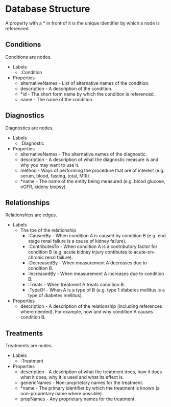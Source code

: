 # Database Structure

A property with a * in front of it is the unique identifier by which a node is referenced.

## Conditions
Conditions are nodes.

- Labels
    - :Condition
- Properties
    - alternativeNames - List of alternative names of the condition.
    - description - A description of the condition.
    - *id - The short form name by which the condition is referenced.
    - name - The name of the condition.

## Diagnostics
Diagnostics are nodes.

- Labels
    - :Diagnostic
- Properties
    - alternativeNames - The alternative names of the diagnostic.
    - description - A description of what the diagnostic measure is and why you may want to use it.
    - method - Ways of performing the procedure that are of interest (e.g. serum, blood, fasting, total, MRI).
    - *name - The name of the entity being measured (e.g. blood glucose, eGFR, kideny biopsy).

## Relationships
Relationships are edges.

- Labels
    - The tpe of the relationship
        - :CausedBy - When condition A is caused by condition B (e.g. end stage renal failure is a cause of kidney failure).
        - :ContributesTo - When condition A is a contributory factor for condition B (e.g. acute kidney injury contibutes to acute-on-chronic renal failure).
        - :DecreasedBy - When measurement A decreases due to condition B.
        - :IncreasedBy - When measurement A increases due to condition B.
        - :Treats - When treatment A treats condition B.
        - :TypeOf - When A is a type of B (e.g. type 1 diabetes mellitus is a type of diabetes mellitus).
- Properties
    - description - A description of the relationship (including references where needed). For example, how and why condition A causes condition B.

## Treatments
Treatments are nodes.

- Labels
    - :Treatment
- Properties
    - description - A description of what the treatment does, how it does what it does, why it is used and what its effect is.
    - genericNames - Non-proprietary names for the treatment.
    - *name - The primary identifier by which the treatment is known (a non-proprietary name where possible).
    - propNames - Any proprietary names for the treatment.